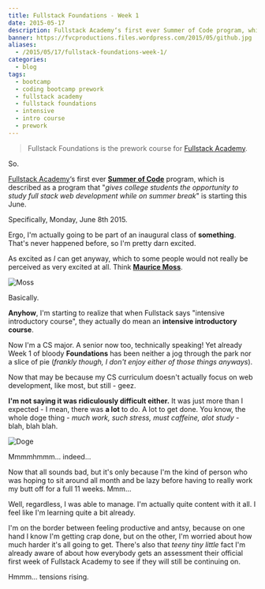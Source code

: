 ```yaml
---
title: Fullstack Foundations - Week 1
date: 2015-05-17
description: Fullstack Academy‘s first ever Summer of Code program, which is described as a program that "gives college students the opportunity to study fullstack web development while on summer break" is starting this June. Specifically, Monday, June 8th 2015.
banner: https://fvcproductions.files.wordpress.com/2015/05/github.jpg
aliases:
  - /2015/05/17/fullstack-foundations-week-1/
categories:
  - blog
tags:
  - bootcamp
  - coding bootcamp prework
  - fullstack academy
  - fullstack foundations
  - intensive
  - intro course
  - prework
---
```


> Fullstack Foundations is the prework course for [Fullstack Academy](//fullstackacademy.com 'Fullstack Academy').

So.

[Fullstack Academy](//fullstackacademy.com 'Fullstack Academy')‘s first ever **[Summer of Code](//www.fullstackacademy.com/summer-of-code 'Summer of Code')** program, which is described as a program that "_gives college students the opportunity to study full stack web development while on summer break_" is starting this June.

Specifically, Monday, June 8th 2015.

Ergo, I'm actually going to be part of an inaugural class of **something**. That's never happened before, so I'm pretty darn excited.

As excited as _I_ can get anyway, which to some people would not really be perceived as very excited at all. Think **[Maurice Moss](//theitcrowd.wikia.com/wiki/Maurice_Moss 'Maurice Moss')**.

![Moss](//media.tumblr.com/tumblr_lib9372zdW1qglrwm.png)

Basically.

**Anyhow**, I'm starting to realize that when Fullstack says "intensive introductory course", they actually do mean an **intensive introductory course**.

Now I'm a CS major. A senior now too, technically speaking! Yet already Week 1 of bloody **Foundations** has been neither a jog through the park nor a slice of pie (_frankly though, I don't enjoy either of those things anyways_).

Now that may be because my CS curriculum doesn't actually focus on web development, like most, but still - geez.

**I'm not saying it was ridiculously difficult either.** It was just more than I expected - I mean, there was **a lot** to do. A lot to get done. You know, the whole doge thing - _much work, such stress, must caffeine, alot study_ - blah, blah blah.

![Doge](//s-media-cache-ak0.pinimg.com/736x/a1/19/9e/a1199e56544b00b716791a54bb503e16.jpg)

Mmmmhmmm... indeed...

Now that all sounds bad, but it's only because I'm the kind of person who was hoping to sit around all month and be lazy before having to really work my butt off for a full 11 weeks. Mmm…

Well, regardless, I was able to manage. I'm actually quite content with it all. I feel like I'm learning quite a bit already.

I'm on the border between feeling productive and antsy, because on one hand I know I'm getting crap done, but on the other, I'm worried about how much harder it's all going to get. There's also that _teeny tiny little_ fact I'm already aware of about how everybody gets an assessment their official first week of Fullstack Academy to see if they will still be continuing on.

Hmmm… tensions rising.
